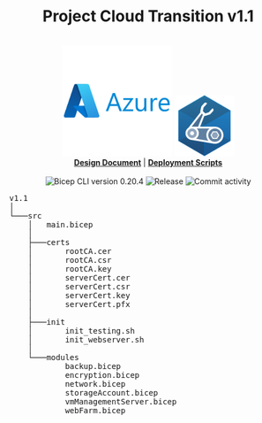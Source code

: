<h1 align="center">Project Cloud Transition v1.1</h1>
<p align="center">
  <i></i>
   <br/>
  <img width="200" src="https://github.com/techgrounds/techgrounds-kaman/blob/main/00_includes/azure-original-wordmark.svg"/> <img width="110" src="https://github.com/techgrounds/techgrounds-kaman/blob/main/00_includes/BicepLogoImage.svg"/>
  <br/>
  <b><a href="https://github.com/techgrounds/techgrounds-kaman/blob/main/10_Project/v1.1/docs/design%20documentation.md">Design Document</a></b> | <b><a href="https://github.com/techgrounds/techgrounds-kaman/tree/main/10_Project/v1.0%20mvp/src">Deployment Scripts</a></b>
  <br/><br/>
  <a>
    <img src="https://img.shields.io/badge/Bicep_CLI-0.20.4-green?style=flat-square" alt="Bicep CLI version 0.20.4">
  </a>
   <a>
    <img src="https://img.shields.io/github/v/release/techgrounds/techgrounds-kaman?style=flat-square" alt="Release">
  </a>
  </a>
   <a>
    <img src="https://img.shields.io/github/commit-activity/w/techgrounds/techgrounds-kaman?style=flat-square" alt="Commit activity">
  </a>
</p>

<pre>
v1.1
│
└───src
    │   main.bicep
    │
    ├───certs
    │       rootCA.cer
    │       rootCA.csr
    │       rootCA.key
    │       serverCert.cer
    │       serverCert.csr
    │       serverCert.key
    │       serverCert.pfx
    │
    ├───init
    │       init_testing.sh
    │       init_webserver.sh
    │
    └───modules
            backup.bicep
            encryption.bicep
            network.bicep
            storageAccount.bicep
            vmManagementServer.bicep
            webFarm.bicep
</pre>
